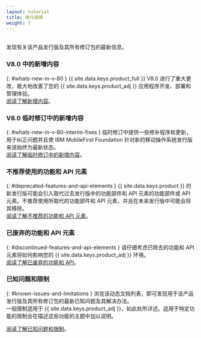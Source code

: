 ```yaml
---
layout: tutorial
title: 发行说明
weight: 7
---
```

<!-- NLS_CHARSET=UTF-8 -->
<br/>
发现有关该产品发行版及其所有修订包的最新信息。

### V8.0 中的新增内容
{: #whats-new-in-v-80 }
{{ site.data.keys.product_full }} V8.0 进行了重大更改，极大地改善了您的 {{ site.data.keys.product_adj }} 应用程序开发、部署和管理体验。  
[阅读了解新增内容](whats-new/)。

### V8.0 临时修订中的新增内容
{: #whats-new-in-v-80-interim-fixes }
临时修订中提供一些修补程序和更新，用于纠正问题并且使 IBM MobileFirst Foundation 针对新的移动操作系统发行版来说始终为最新状态。  
[阅读了解临时修订中的新增内容](interim-fixes)。

### 不推荐使用的功能和 API 元素
{: #deprecated-features-and-api-elements }
{{ site.data.keys.product }} 的新发行版可能会引入取代过去发行版中的功能部件和 API 元素的功能部件或 API 元素。不推荐使用所取代的功能部件和 API 元素，并且在未来发行版中可能会将其移除。  
[阅读了解不推荐的功能和 API 元素](deprecated-discontinued)。

### 已废弃的功能和 API 元素
{: #discontinued-features-and-api-elements }
请仔细考虑已除去的功能和 API 元素将如何影响您的 {{ site.data.keys.product_adj }} 环境。  
[阅读了解已废弃的功能和 API](deprecated-discontinued)。

### 已知问题和限制
{: #known-issues-and-limitations }
浏览该动态文档列表，即可发现用于该产品发行版及其所有修订包的最新已知问题及其解决办法。  
一般限制适用于 {{ site.data.keys.product_adj }}，如此处所详述。适用于特定功能的限制会在描述这些功能的主题中加以说明。  

[阅读了解已知问题和限制](known-issues-limitations)。

